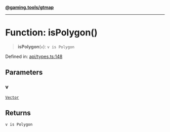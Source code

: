 [**@gaming.tools/gtmap**](README.md)

***

# Function: isPolygon()

> **isPolygon**(`v`): `v is Polygon`

Defined in: [api/types.ts:148](https://github.com/gamingtools/gt-map/blob/456675b84d19e7c9d557294c3b19a4bb0dcd9d51/packages/gtmap/src/api/types.ts#L148)

## Parameters

### v

[`Vector`](TypeAlias.Vector.md)

## Returns

`v is Polygon`
